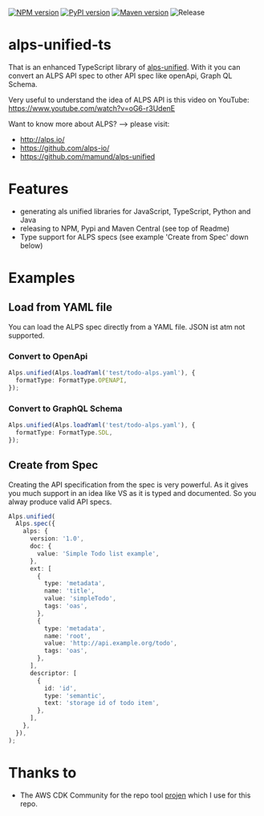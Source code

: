 [![NPM version](https://badge.fury.io/js/alps-unified-ts.svg)](https://badge.fury.io/js/alps-unified-ts)
[![PyPI version](https://badge.fury.io/py/alps-unified-ts.svg)](https://badge.fury.io/py/alps-unified-ts)
[![Maven version](https://badge.fury.io/mvn/alps-unified-ts.svg)](https://badge.fury.io/mvn/alps-unified-ts)
![Release](https://github.com/mmuller88/alps-unified-ts/workflows/Release/badge.svg)

# alps-unified-ts

That is an enhanced TypeScript library of [alps-unified](https://github.com/mamund/alps-unified). With it you can convert an ALPS API spec to other API spec like openApi, Graph QL Schema.

Very useful to understand the idea of ALPS API is this video on YouTube: https://www.youtube.com/watch?v=oG6-r3UdenE

Want to know more about ALPS? --> please visit:

- http://alps.io/
- https://github.com/alps-io/
- https://github.com/mamund/alps-unified

# Features

- generating als unified libraries for JavaScript, TypeScript, Python and Java
- releasing to NPM, Pypi and Maven Central (see top of Readme)
- Type support for ALPS specs (see example 'Create from Spec' down below)

# Examples

## Load from YAML file

You can load the ALPS spec directly from a YAML file. JSON ist atm not supported.

### Convert to OpenApi

```ts
Alps.unified(Alps.loadYaml('test/todo-alps.yaml'), {
  formatType: FormatType.OPENAPI,
});
```

### Convert to GraphQL Schema

```ts
Alps.unified(Alps.loadYaml('test/todo-alps.yaml'), {
  formatType: FormatType.SDL,
});
```

## Create from Spec

Creating the API specification from the spec is very powerful. As it gives you much support in an idea like VS as it is typed and documented. So you alway produce valid API specs.

```ts
Alps.unified(
  Alps.spec({
    alps: {
      version: '1.0',
      doc: {
        value: 'Simple Todo list example',
      },
      ext: [
        {
          type: 'metadata',
          name: 'title',
          value: 'simpleTodo',
          tags: 'oas',
        },
        {
          type: 'metadata',
          name: 'root',
          value: 'http://api.example.org/todo',
          tags: 'oas',
        },
      ],
      descriptor: [
        {
          id: 'id',
          type: 'semantic',
          text: 'storage id of todo item',
        },
      ],
    },
  }),
);
```

# Thanks to

- The AWS CDK Community for the repo tool [projen](https://github.com/projen/projen) which I use for this repo.
